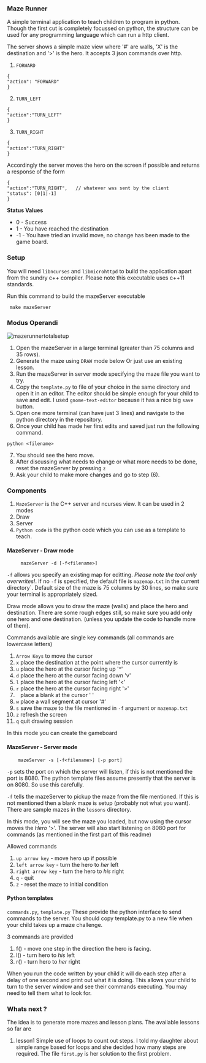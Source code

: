 ### Maze Runner

A simple terminal application to teach children to program in python. Though the first cut is completely focussed on python, the structure can be used for any programming language which can run a http client.

The server shows a simple maze view where '#' are walls, 'X' is the destination and '>' is the hero. It accepts 3 json commands over http.

1. `FORWARD`
```
{
"action": "FORWARD"
}
```
2. `TURN_LEFT`
```
{
"action":"TURN_LEFT"
}
```
3. `TURN_RIGHT`
```
{
"action":"TURN_RIGHT"
}
```

Accordingly the server moves the hero on the screen if possible and returns a response of the form
```
{
"action":"TURN_RIGHT",   // whatever was sent by the client
"status": [0|1|-1]
}
```

**Status Values**
* 0 - Success
* 1 - You have reached the destination
* -1 - You have tried an invalid move, no change has been made to the game board.

### Setup
You will need `libncurses` and `libmicrohttpd` to build the application apart from the sundry c++ compiler. Please note this executable uses c++11 standards.

Run this command to build the mazeServer executable

` make mazeServer`

### Modus Operandi

![mazerunnertotalsetup](https://user-images.githubusercontent.com/331871/38767497-14063036-4000-11e8-911f-2a2e4a274aa2.png)

1. Open the mazeServer in a large terminal (greater than 75 columns and 35 rows). 
2. Generate the maze using `DRAW` mode below Or just use an existing lesson.
3. Run the mazeServer in server mode specifying the maze file you want to try.
4. Copy the `template.py` to file of your choice in the same directory and open it in an editor. The editor should be simple enough for your child to save and edit. I used `gnome-text-editor` because it  has a nice big `save` button.
5. Open one more terminal (can have just 3 lines) and navigate to the python directory in the repository.
6. Once your child has made her first edits  and saved just run the following command.

`python <filename>`

7. You should see the hero move.
8. After discussing what needs to change or what more needs to be done, reset the mazeServer by pressing `z`
9. Ask your child to make more changes and go to step (6).


### Components

1. `MazeServer` is the C++ server and ncurses view. It can be used in 2 modes
  1. Draw
  2. Server
2. `Python code` is the python code which you can use as a template to teach.

#### MazeServer - Draw mode

```
     mazeServer -d [-f<filename>]
```

`-f` allows you specify an existing map for editting. *Please note the tool only overwrites!*. If no `-f` is specified, the default file is `mazemap.txt` in the current directory`. Default size of the maze is 75 columns by 30 lines, so make sure your terminal is appropriately sized.

Draw mode allows you to draw the maze (walls) and place the hero and destination. There are some rough edges still, so make sure you add only one hero and one destination. (unless you update the code to handle more of them). 

Commands available are single key commands (all commands are lowercase letters)
1. `Arrow Keys` to move the cursor
1. `x` place the destination at the point where the cursor currently is
1. `u` place the hero at the cursor facing up '^'
1. `d` place the hero at the cursor facing  down 'v'
1. `l` place the hero at the cursor facing left '<'
1. `r` place the hero at the cursor facing right '>'
1. ` ` place a blank at the cursor ' '
1. `w` place a wall segment at cursor '#'
1. `s` save the maze to the file mentioned in `-f` argument or `mazemap.txt`
1. `z` refresh the screen
1. `q` quit drawing session

In this mode you can create the gameboard

#### MazeServer - Server mode
```
    mazeServer -s [-f<filename>] [-p port]
```

`-p` sets the port on which the server will listen, if this is not mentioned the port is 8080. The python template files assume presently that the server is on 8080. So use this carefully.

`-f` tells the mazeServer to pickup the maze from the file mentioned. If this is not mentioned then a blank maze is setup (probably not what you want). There are sample mazes in the `lessons` directory.

In this mode, you will see the maze you loaded, but now using the cursor moves the *Hero* '>'. The server will also start listening on 8080 port for commands (as mentioned in the first part of this readme)

Allowed commands
1. `up arrow key` - move hero up if possible
1. `left arrow key` - turn the hero to *her* left
1. `right arrow key` - turn the hero to *his* right
1. `q` - quit
1. `z` - reset the maze to initial condition

#### Python templates
`commands.py`, `template.py` These provide the python interface to send commands to the server. You should copy template.py to a new file when your child takes up a maze challenge.

3 commands are provided
1. f() - move one step in the direction the hero is facing. 
1. l() - turn hero to _his_ left
1. r() - turn hero to _her_ right

When you run the code written by your child it will do each step after a delay of one second and print out what it is doing. This allows your child to turn to the server window and see their commands executing. You may need to tell them what to look for.

### Whats next ?

The idea is to generate more mazes and lesson plans. The available lessons so far are
1. lesson1
Simple use of loops to count out steps. I told my daughter about simple range based for loops and she decided how many steps are required. The file `first.py` is her solution to the first problem.
